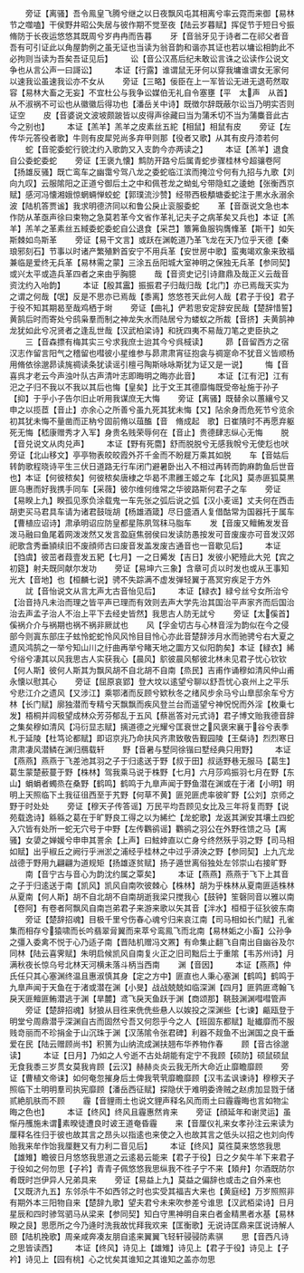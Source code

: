 <!-- { "loadSidebar": true } -->
　　旁证【离骚】吾令鳯皇飞腾兮继之以日夜飘风屯其相离兮率云霓而来御【易林节之噬嗑】干侯野井昭公失居与彼作期不觉至夜【陆云岁暮赋】挥促节于短日兮振脩防于长夜运悠悠其既周兮岁冉冉而告暮
　　牙【音翁牙见于诗者二在祁父者音吾有可引证此以角屋韵例之虽无证也当读为翁音韵和谐亦其证也若以墉讼相韵此不必拘则当读为吾矣吾证见后】
　　讼【音公汉髙后纪未敢讼言诛之讼读作公说文争也从言公声一曰謌讼】
　　本证【行露】谁谓鼠无牙何以穿我墉谁谓女无家何以速我讼虽速我讼亦不女从
　　旁证【三略】佞臣在上一军皆讼无进无退苟然取容【易林大畜之无妄】不宜杜公与我争讼媒伯无礼自令塞壅【平　太声　从首】从不淑祸不可讼也从徽徽后得功也【潘岳关中诗】既徴尔辞既蔽尔讼当乃明实否则证空
　　皮【音婆说文波坡颇跛皆以皮得声徐藏曰当为蒲禾切不当为蒲麋音此古今之别也】
　　本证【羔羊】羔羊之皮素丝五紽【相鼠】相鼠有皮
　　旁证【左传华元答役者歌】牛则有皮犀兕尚多弃甲则那【役者又歌】从其有皮丹漆若何
　　蛇【音驼委蛇行貌沈约入歌韵又入支韵今亦两读之】
　　本证【羔羊】退食自公委蛇委蛇
　　旁证【王褒九懐】鹪防开路兮后属青蛇步骤桂林兮超骧卷阿【扬雄反骚】既亡鸾车之幽霭兮驾八龙之委蛇临江滨而掩泣兮何有九招与九歌【刘向九叹】云服隂阳之正道兮御后土之中和佩苍龙之蚴虬兮带隐虹之逶虵【张衡西京赋】感河冯懐湘娥惊蝄蜽惮蛟蛇【郭璞流沙赞】经带西极頺塘委蛇注于黒水永溺余波【陆机答贾谧】我求明德济同以和鲁公戾止衮服委蛇
　　革【音亟说文急也本作防从革亟声徐曰束物之急莫若革今文省作革礼记夫子之病革矣又兵也】本证【羔羊】羔羊之革素丝五緎委蛇委蛇自公退食【采芑】簟笰鱼服钩膺鞗革【斯干】如矢斯棘如鸟斯革
　　旁证【易干文言】或跃在渊乾道乃革飞龙在天乃位乎天德【秦琅邪刻石】节事以时诸产繁殖黔首安宁不用兵革【安世房中歌】蛮夷竭欢象来致福兼临是爱终无兵革【易林需之蒙】三涂五岳阳城大室神明之保独无兵革【参同契】或兴太平或造兵革四者之来由乎胸臆
　　哉【音资史记引诗鼐鼎及哉正义云哉音资沈约入咍韵】
　　本证【殷其靁】振振君子归哉归哉【北门】亦已焉哉天实为之谓之何哉【氓】反是不思亦已焉哉【黍离】悠悠苍天此何人哉【君子于役】君子于役不知其期曷至哉鸡栖于埘
　　旁证【曲礼】俨若思安定辞安民哉【楚辞惜誓】黄鹄后时而寄处兮鸱枭羣而制之神龙失水而陆居兮为蝼蚁之所裁【音挤】夫黄鹄神龙犹如此兮况贤者之逢乱世哉【汉武柏梁诗】和抚四夷不易哉刀笔之吏臣执之
　　三【音森摽有梅其实三兮求我庶士迨其今兮呉棫读】
　　昴【音留西方之宿汉志作留言阳气之稽留也嘒彼小星维参与昴肃肃宵征抱衾与禂寔命不犹音义皆顺杨用脩依徐邈昴读旄禂读条犹读谣引檀弓陶斯咏咏斯犹为证又是一说】
　　悔【音喜呉才老云今声浊叶队古声清叶志即晦明之晦亦此音】
　　本证【江有汜】江有汜之子归不我以不我以其后也悔【皇矣】比于文王其德靡悔既受帝祉施于孙子【抑】于乎小子告尔旧止听用我谋庶无大悔
　　旁证【离骚】既替余以蕙纕兮又申之以揽茝【音止】亦余心之所善兮虽九死其犹未悔【又】阽余身而危死节兮览余初其犹未悔不量凿而正枘兮固前脩以葅醢【音　脩成起　歌】日崔隤时不再愿弃躯死无悔【嵇康赠秀才入军】身贵名贱荣辱何在【音止】贵德肆志纵心无悔
　　脱【音兑说文从肉兑声】
　　本证【野有死麕】舒而脱脱兮无感我帨兮无使尨也吠旁证【北山移文】亭亭物表皎皎霞外芥千金而不盼屣万乘其如脱
　　车【音姑后转韵歌程晓诗平生三伏日道路无行车闭门避暑卧出入不相过再转而韵麻韵鱼后世音也】本证【何彼秾矣】何彼秾矣唐棣之华曷不肃雝王姬之车【北风】莫赤匪狐莫黒匪乌惠而好我携手同车【采薇】彼尔维何维常之华彼路斯何君子之车
　　旁证【易睽上九】睽孤见豕负涂载鬼一车先张之弧后说之弧【汉小麦谣】丈夫何在西击胡吏买马君具车请为诸君鼓咙胡【杨雄酒箴】尽日盛酒人复借酤常为国器托于属车【曹植应诏诗】肃承明诏应防皇都星陈夙驾秣马脂车
　　发【音废又鳣鲔发发音泼马融曰鱼尾着网泼泼然又发言盈庭焦弱侯曰发读防愚按发可音废废亦可音发汉郊祀歌含秀垂頴续旧不废顔师古曰废音发盖发废古通音也一音歇见后】
　　本证【驺虞】彼茁者葭壹发五豝【七月】一之日觱发【吉日】发彼小豝殪此大兕【宾之初筵】射夫既同献尔发功
　　旁证【易坤六三象】含章可贞以时发也或从王事知光大【音地】也【桓麟七说】骋不失踪满不虚发弹轻翼于髙冥穷疾足于方外
　　訧【音怡说文从言尢声尢古音怡见后】
　　本证【緑衣】緑兮丝兮女所治兮【治音持凡未治而理之皆平声已理而有效则去声大学先治其国治平声家齐而后国治治去声孟子治人不治上平下去经史皆然】我思古人防无訧兮
　　旁证【太傒首】傒祸介介与祸期也祸不祸非厥訧也
　　风【孚金切古与心林音淫为韵似在今之侵部今则寘东部庄子蚿怜蛇蛇怜风风怜目目怜心亦此音楚辞涉月水而驰骋兮右大夏之遗风鸿鹄之一举兮知山川之纡曲再举兮睹天地之圜方又似阳韵矣】本证【緑衣】絺兮绤兮凄其以风我思古人实获我心【晨风】鴥彼晨风郁彼北林未见君子忧心钦钦【何人斯】彼何人斯其为飘风胡不自北胡不自南【烝民】吉甫作诵穆如清风仲山甫永懐以慰其心
　　旁证【屈原哀郢】登大坟以逺望兮聊以舒吾忧心哀州上之平乐兮悲江介之遗风【又涉江】乘鄂渚而反顾兮欵秋冬之绪风步余马兮山臯邸余车兮方林【长门赋】廓独潜而专精兮天飘飘而疾风登兰台而遥望兮神怳怳而外淫【枚乗七发】梧桐并闾极望成林众芳芬郁乱于五风【蔡邕答对元式诗】君子博文贻我德音辞之集矣穆如清风【冯衍显志赋】摛道德之光耀兮匡衰世之风褒宋襄于谷兮表季札于延陵【杜笃论都赋】即诏京兆乃命扶风齐肃致敬告觐园陵【王粲诗】烈烈寒日肃肃凄风潜鳞在渊归鴈载轩
　　野【音暑与墅同徐锴曰墅经典只用野】
　　本证【燕燕】燕燕于飞差池其羽之子于归逺送于野【叔于田】叔适野巷无服马【葛生】葛生蒙楚蘝蔓于野【株林】驾我乘马说于株野【七月】六月莎鸡振羽七月在野【东山】蜎蜎者蠋烝在桑野【鹤鸣】鹤鸣于九臯声闻于野鱼潜在渊或在于渚【小明】明明上天照临下土我征徂西至于艽野【何草不黄】匪兕匪虎率彼旷野【公刘】京师之野于时处处
　　旁证【穆天子传答谣】万民平均吾顾见女比及三年将复而野【说苑载逸诗】緜緜之葛在于旷野良工得之以为絺纻【龙蛇歌】龙返其渊安其壤土四蛇入穴皆有处所一蛇无穴号于中野【左传鸜鹆谣】鸜鹆之羽公在外野徃馈之马【离骚】女嬃之婵媛兮申申其詈余【上声】曰鮌婞直以亡身兮终然殀乎羽之野【司马相如赋】出乎椒丘之阙行乎洲淤之浦经乎桂林之中过乎漭泱之野【参同契】上九亢龙战德于野用九翩翩为道规矩【扬雄逐贫赋】扬子遁世离俗独处左邻崇山右接旷野
　　南【音宁古与音心为韵沈约属之覃矣】
　　本证【燕燕】燕燕于飞下上其音之子于归逺送于南【凯风】凯风自南吹彼棘心【株林】胡为乎株林从夏南匪适株林从夏南【何人斯】胡不自北胡不自南胡逝我梁只搅我心【鼓钟】笙磬同音以雅以南【卷阿】有卷者阿飘风自南岂弟君子来游来歌以矢其音【泮水】桓桓于征狄彼东南
　　旁证【楚辞招魂】目极千里兮伤春心魂兮归来哀江南【司马相如长门赋】孔雀集而相存兮猿啸而长吟翡翠脋翼而来萃兮鸾鳯飞而北南【易林姤之小畜】公孙争之彊入委禽不悦于心乃适子南【晋陆机赠冯文罴】有命集止翻飞自南出自幽谷及尔同林【陆云喜霁赋】朱明启候凯风自南复火正之旧司黜后土于重隂【韦苏州诗】月满秋夜长惊乌号北林天河横未落斗柄当西南
　　渊【音因】
　　本证【燕燕】仲氏任只其心塞渊终温且惠淑慎其身【定之方中】匪直也人秉心塞渊【鹤鸣】鹤鸣于九臯声闻于天鱼在于渚或潜在渊【小旻】战战兢兢如临深渊【四月】匪鹑匪鸢翰飞戾天匪鳣匪鲔潜逃于渊【旱麓】鸢飞戾天鱼跃于渊【商颂那】鞉鼓渊渊嘒嘒管声
　　旁证【楚辞招魂】豺狼从目徃来侁侁些悬人以娭投之深渊些【七谏】甂瓯登于明堂兮周鼎潜乎深渊自古而固然兮吾又何怨乎今之人【班固东都赋】耻纎靡而不服贱竒丽而不珍捐金于山沉珠于渊【汉荡隂令张君碑】利器不觌鱼不出渊国之良干垂爱在民【陆云赠顾尚书】积篑为山纳流成渊扶翘布华养物作春
　　顾【音古徐邈读】
　　本证【日月】乃如之人兮逝不古处胡能有定宁不我顾【硕防】硕鼠硕鼠无食我黍三岁贯女莫我肯顾【云汉】赫赫炎炎云我无所大命近止靡瞻靡顾
　　旁证【曹植文帝诔】如何奄忽摧身后土俾我茕茕靡瞻靡顾【汉韦孟讽谏诗】穆穆天子照临下土明明羣司执宪靡顾【潘岳西征赋】探隐伏于难明委谗贼之赵虏加显戮于储贰絶肌肤而不顾
　　霾【音貍雨土也说文貍声释名风而雨土曰霾霾晦也言如物尘晦之色也】
　　本证【终风】终风且霾惠然肯来
　　旁证【顔延年和谢灵运】虽惭丹雘施未谓素暌徒遭良时诐王道奄昏霾
　　来【音厘仪礼来女孝孙注云来读为厘释名徃归于彼也故其言之昂头以指逺也来使之入也故其言之低头以招之也刘向传贻我来牟作饴我厘麰又有力利二音见后】
　　本证【终风】莫徃莫来悠悠我思【雄雉】瞻彼日月悠悠我思道之云逺曷云能来【君子于役】日之夕矣牛羊下来君子于役如之何勿思【子衿】青青子佩悠悠我思纵我不徃子宁不来【頍弁】尔酒既防尔肴既时岂伊异人兄弟具来
　　旁证【易益上九】莫益之偏辞也或击之自外来也【又既济九五】东邻杀牛不如西邻之时也实受其福吉大来也【黄庭经】万岁照照非有期外本三阳物自来【楚辞九歌】望夫君兮未来吹参差兮谁思【汉武栢梁诗】日月星辰和四时骖驾驷马从梁来【参同契】知白守黒神明自来白者金精黒者水基【易林睽之艮】思愿所之今乃逄时洗我故忧拜我欢来【匡衡歌】无说诗匡鼎来匡说诗解人颐【陆机挽歌】周亲咸奔凑友朋自逺来翼翼飞轻轩骎骎防素骐
　　思【音西凡诗之思皆读西】
　　本证【终风】诗见上【雄雉】诗见上【君子于役】诗见上【子衿】诗见上【园有桃】心之忧矣其谁知之其谁知之盖亦勿思
